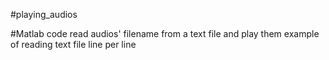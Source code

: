 #playing_audios

#Matlab code
      read audios' filename from a text file and play them 
      example of reading text file line per line 

